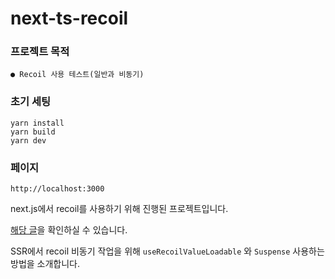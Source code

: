 # next-ts-recoil

### 프로젝트 목적
    ● Recoil 사용 테스트(일반과 비동기)

### 초기 세팅
    yarn install
    yarn build
    yarn dev

### 페이지
    http://localhost:3000

next.js에서 recoil를 사용하기 위해 진행된 프로젝트입니다.

[해당 글](https://parkgang.github.io/next.js/using-recoil-in-next.js/)을 확인하실 수 있습니다.

SSR에서 recoil 비동기 작업을 위해 `useRecoilValueLoadable` 와 `Suspense` 사용하는 방법을 소개합니다.

